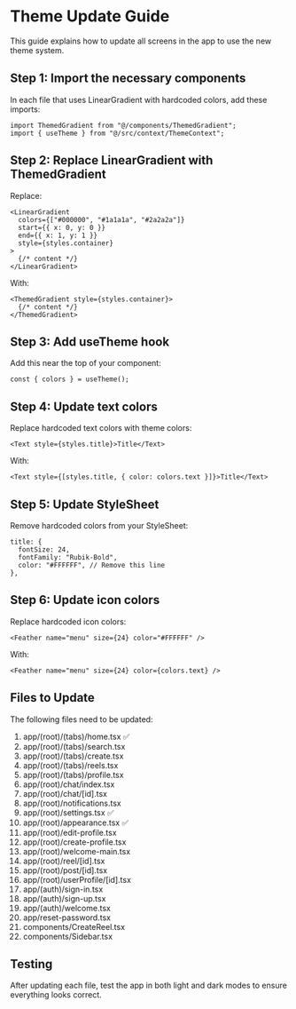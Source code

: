 # Theme Update Guide

This guide explains how to update all screens in the app to use the new theme system.

## Step 1: Import the necessary components

In each file that uses LinearGradient with hardcoded colors, add these imports:

```tsx
import ThemedGradient from "@/components/ThemedGradient";
import { useTheme } from "@/src/context/ThemeContext";
```

## Step 2: Replace LinearGradient with ThemedGradient

Replace:
```tsx
<LinearGradient
  colors={["#000000", "#1a1a1a", "#2a2a2a"]}
  start={{ x: 0, y: 0 }}
  end={{ x: 1, y: 1 }}
  style={styles.container}
>
  {/* content */}
</LinearGradient>
```

With:
```tsx
<ThemedGradient style={styles.container}>
  {/* content */}
</ThemedGradient>
```

## Step 3: Add useTheme hook

Add this near the top of your component:

```tsx
const { colors } = useTheme();
```

## Step 4: Update text colors

Replace hardcoded text colors with theme colors:

```tsx
<Text style={styles.title}>Title</Text>
```

With:
```tsx
<Text style={[styles.title, { color: colors.text }]}>Title</Text>
```

## Step 5: Update StyleSheet

Remove hardcoded colors from your StyleSheet:

```tsx
title: {
  fontSize: 24,
  fontFamily: "Rubik-Bold",
  color: "#FFFFFF", // Remove this line
},
```

## Step 6: Update icon colors

Replace hardcoded icon colors:

```tsx
<Feather name="menu" size={24} color="#FFFFFF" />
```

With:
```tsx
<Feather name="menu" size={24} color={colors.text} />
```

## Files to Update

The following files need to be updated:

1. app/(root)/(tabs)/home.tsx ✅
2. app/(root)/(tabs)/search.tsx
3. app/(root)/(tabs)/create.tsx
4. app/(root)/(tabs)/reels.tsx
5. app/(root)/(tabs)/profile.tsx
6. app/(root)/chat/index.tsx
7. app/(root)/chat/[id].tsx
8. app/(root)/notifications.tsx
9. app/(root)/settings.tsx ✅
10. app/(root)/appearance.tsx ✅
11. app/(root)/edit-profile.tsx
12. app/(root)/create-profile.tsx
13. app/(root)/welcome-main.tsx
14. app/(root)/reel/[id].tsx
15. app/(root)/post/[id].tsx
16. app/(root)/userProfile/[id].tsx
17. app/(auth)/sign-in.tsx
18. app/(auth)/sign-up.tsx
19. app/(auth)/welcome.tsx
20. app/reset-password.tsx
21. components/CreateReel.tsx
22. components/Sidebar.tsx

## Testing

After updating each file, test the app in both light and dark modes to ensure everything looks correct.

